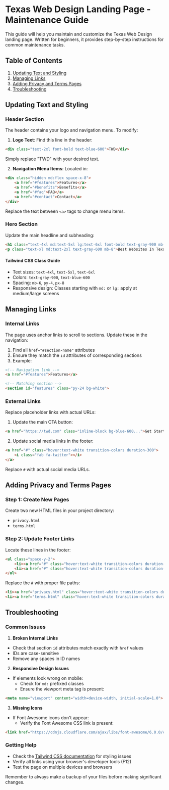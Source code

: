# Texas Web Design Landing Page - Maintenance Guide

This guide will help you maintain and customize the Texas Web Design landing page. Written for beginners, it provides step-by-step instructions for common maintenance tasks.

## Table of Contents
1. [Updating Text and Styling](#updating-text-and-styling)
2. [Managing Links](#managing-links)
3. [Adding Privacy and Terms Pages](#adding-privacy-and-terms-pages)
4. [Troubleshooting](#troubleshooting)

## Updating Text and Styling

### Header Section
The header contains your logo and navigation menu. To modify:

1. **Logo Text**: Find this line in the header:
```html
<div class="text-2xl font-bold text-blue-600">TWD</div>
```
Simply replace "TWD" with your desired text.

2. **Navigation Menu Items**: Located in:
```html
<div class="hidden md:flex space-x-8">
    <a href="#features">Features</a>
    <a href="#benefits">Benefits</a>
    <a href="#faq">FAQ</a>
    <a href="#contact">Contact</a>
</div>
```
Replace the text between `<a>` tags to change menu items.

### Hero Section
Update the main headline and subheading:
```html
<h1 class="text-4xl md:text-5xl lg:text-6xl font-bold text-gray-900 mb-6">Texas Web Design</h1>
<p class="text-xl md:text-2xl text-gray-600 mb-8">Best Websites In Texas</p>
```

#### Tailwind CSS Class Guide
- Text sizes: `text-4xl`, `text-5xl`, `text-6xl`
- Colors: `text-gray-900`, `text-blue-600`
- Spacing: `mb-6`, `py-4`, `px-8`
- Responsive design: Classes starting with `md:` or `lg:` apply at medium/large screens

## Managing Links

### Internal Links
The page uses anchor links to scroll to sections. Update these in the navigation:

1. Find all `href="#section-name"` attributes
2. Ensure they match the `id` attributes of corresponding sections
3. Example:
```html
<!-- Navigation link -->
<a href="#features">Features</a>

<!-- Matching section -->
<section id="features" class="py-24 bg-white">
```

### External Links
Replace placeholder links with actual URLs:

1. Update the main CTA button:
```html
<a href="https://twd.com" class="inline-block bg-blue-600...">Get Started</a>
```

2. Update social media links in the footer:
```html
<a href="#" class="hover:text-white transition-colors duration-300">
    <i class="fab fa-twitter"></i>
</a>
```
Replace `#` with actual social media URLs.

## Adding Privacy and Terms Pages

### Step 1: Create New Pages
Create two new HTML files in your project directory:
- `privacy.html`
- `terms.html`

### Step 2: Update Footer Links
Locate these lines in the footer:
```html
<ul class="space-y-2">
    <li><a href="#" class="hover:text-white transition-colors duration-300">Privacy Policy</a></li>
    <li><a href="#" class="hover:text-white transition-colors duration-300">Terms of Service</a></li>
</ul>
```

Replace the `#` with proper file paths:
```html
<li><a href="privacy.html" class="hover:text-white transition-colors duration-300">Privacy Policy</a></li>
<li><a href="terms.html" class="hover:text-white transition-colors duration-300">Terms of Service</a></li>
```

## Troubleshooting

### Common Issues

1. **Broken Internal Links**
- Check that section `id` attributes match exactly with `href` values
- IDs are case-sensitive
- Remove any spaces in ID names

2. **Responsive Design Issues**
- If elements look wrong on mobile:
  - Check for `md:` prefixed classes
  - Ensure the viewport meta tag is present:
```html
<meta name="viewport" content="width=device-width, initial-scale=1.0">
```

3. **Missing Icons**
- If Font Awesome icons don't appear:
  - Verify the Font Awesome CSS link is present:
```html
<link href="https://cdnjs.cloudflare.com/ajax/libs/font-awesome/6.0.0/css/all.min.css" rel="stylesheet">
```

### Getting Help
- Check the [Tailwind CSS documentation](https://tailwindcss.com/docs) for styling issues
- Verify all links using your browser's developer tools (F12)
- Test the page on multiple devices and browsers

Remember to always make a backup of your files before making significant changes.